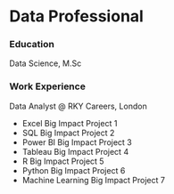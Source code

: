 # Data Professional

### Education
Data Science, M.Sc

### Work Experience
Data Analyst @ RKY Careers, London
- Excel Big Impact Project 1
- SQL Big Impact Project 2
- Power BI Big Impact Project 3
- Tableau Big Impact Project 4
- R Big Impact Project 5
- Python Big Impact Project 6
- Machine Learning Big Impact Project 7

